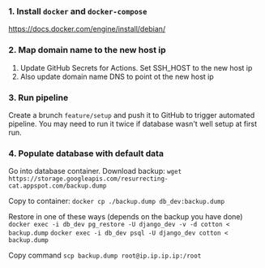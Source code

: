 ### 1. Install `docker` and `docker-compose`
https://docs.docker.com/engine/install/debian/

### 2. Map domain name to the new host ip
1) Update GitHub Secrets for Actions. Set SSH_HOST to the new host ip
2) Also update domain name DNS to point ot the new host ip

### 3. Run pipeline
Create a brunch `feature/setup` and push it to GitHub to trigger automated pipeline. You may need to run it twice if database wasn't well setup at first run.

### 4. Populate database with default data
Go into database container. Download backup:
`wget https://storage.googleapis.com/resurrecting-cat.appspot.com/backup.dump`

Copy to container:
`docker cp ./backup.dump db_dev:backup.dump`

Restore in one of these ways (depends on the backup you have done)
`docker exec -i db_dev pg_restore -U django_dev -v -d cotton < backup.dump`
`docker exec -i db_dev psql -U django_dev cotton < backup.dump`

Copy command `scp backup.dump root@ip.ip.ip.ip:/root`
